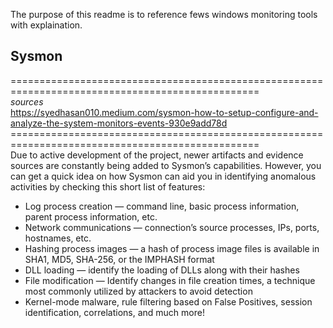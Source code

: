 The purpose of this readme is to reference fews windows monitoring tools with explaination. 

## Sysmon <br>

================================================================================================= <br>
*sources* <br>
https://syedhasan010.medium.com/sysmon-how-to-setup-configure-and-analyze-the-system-monitors-events-930e9add78d <br>
================================================================================================= <br>
Due to active development of the project, newer artifacts and evidence sources are constantly being added to Sysmon’s capabilities. 
However, you can get a quick idea on how Sysmon can aid you in identifying anomalous activities by checking this short list of features:
<br>

- Log process creation — command line, basic process information, parent process information, etc.
- Network communications — connection’s source processes, IPs, ports, hostnames, etc.
- Hashing process images — a hash of process image files is available in SHA1, MD5, SHA-256, or the IMPHASH format
- DLL loading — identify the loading of DLLs along with their hashes
- File modification — Identify changes in file creation times, a technique most commonly utilized by attackers to avoid detection
- Kernel-mode malware, rule filtering based on False Positives, session identification, correlations, and much more!
